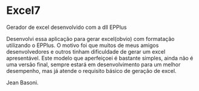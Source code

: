 # Excel7
Gerador de excel desenvolvido com a dll EPPlus

Desenvolvi essa aplicação para gerar excel(obvio) com formatação utilizando o EPPlus.
O motivo foi que muitos de meus amigos desenvolvedores e outros tinham dificuldade de gerar um excel apresentável.
Este modelo que aperfeiçoei é bastante simples, ainda não é uma versão final, sempre estará em desenvolvimento para um melhor desempenho, mas já atende o requisito básico de geração de excel.

Jean Basoni.
